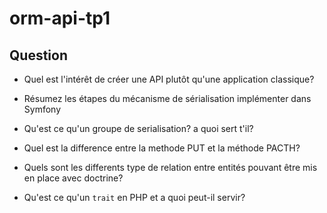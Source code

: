 # orm-api-tp1

## Question

- Quel est l'intérêt de créer une API plutôt qu'une application classique?

- Résumez les étapes du mécanisme de sérialisation implémenter dans Symfony

- Qu'est ce qu'un groupe de serialisation? a quoi sert t'il?

- Quel est la difference entre la methode PUT et la méthode PACTH?

- Quels sont les differents type de relation entre entités pouvant être mis en place avec doctrine?

- Qu'est ce qu'un ```trait``` en PHP et a quoi peut-il servir?
